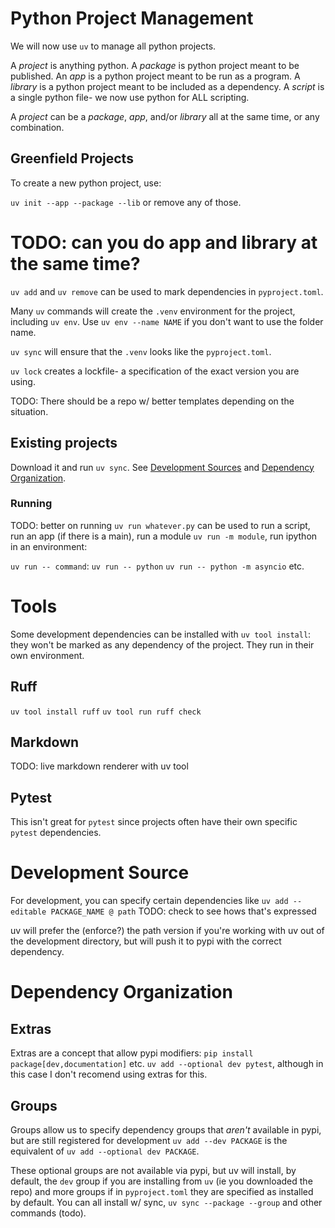 # Python Project Management

We will now use `uv` to manage all python projects.

A *project* is anything python.
A *package* is python project meant to be published.
An *app* is a python project meant to be run as a program.
A *library* is a python project meant to be included as a dependency.
A *script* is a single python file- we now use python for ALL scripting.

A *project* can be a *package*, *app*, and/or *library* all at the same time, or any combination.

## Greenfield Projects

To create a new python project, use:

`uv init --app --package --lib` or remove any of those.
# TODO: can you do app and library at the same time?

`uv add` and `uv remove` can be used to mark dependencies in `pyproject.toml`.

Many `uv` commands will create the `.venv` environment for the project, including `uv env`. Use `uv env --name NAME` if you don't want to use the folder name.

`uv sync` will ensure that the `.venv` looks like the `pyproject.toml`.

`uv lock` creates a lockfile- a specification of the exact version you are using.

TODO: There should be a repo w/ better templates depending on the situation.

## Existing projects

Download it and run `uv sync`. See [Development Sources](#development-sources) and [Dependency Organization](#dependency-organization).

### Running

TODO: better on running
`uv run whatever.py` can be used to run a script, run an app (if there is a main), run a module `uv run -m module`, run ipython in an environment:

`uv run -- command`: `uv run -- python` `uv run -- python -m asyncio` etc.

# Tools

Some development dependencies can be installed with `uv tool install`: they won't be marked as any dependency of the project. They run in their own environment.


## Ruff

`uv tool install ruff`
`uv tool run ruff check`

## Markdown

TODO: live markdown renderer with uv tool

## Pytest

This isn't great for `pytest` since projects often have their own specific `pytest` dependencies.

# Development Source

For development, you can specify certain dependencies like `uv add --editable PACKAGE_NAME @ path`
TODO: check to see hows that's expressed

uv will prefer the (enforce?) the path version if you're working with uv out of the development directory, but will push it to pypi with the correct dependency.

# Dependency Organization

## Extras

Extras are a concept that allow pypi modifiers: `pip install package[dev,documentation]` etc. `uv add --optional dev pytest`, although in this case I don't recomend using extras for this.

## Groups

Groups allow us to specify dependency groups that *aren't* available in pypi, but are still registered for development
`uv add --dev PACKAGE` is the equivalent of `uv add --optional dev PACKAGE`.

These optional groups are not available via pypi, but uv will install, by default, the `dev` group if you are installing from `uv` (ie you downloaded the repo) and more groups if in `pyproject.toml` they are specified as installed by default. You can all install w/ sync, `uv sync --package --group` and other commands (todo).
